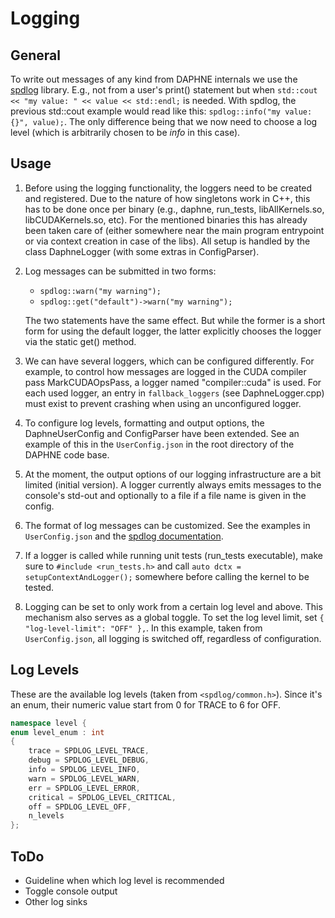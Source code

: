 <!--
Copyright 2021 The DAPHNE Consortium

Licensed under the Apache License, Version 2.0 (the "License");
you may not use this file except in compliance with the License.
You may obtain a copy of the License at

    http://www.apache.org/licenses/LICENSE-2.0

Unless required by applicable law or agreed to in writing, software
distributed under the License is distributed on an "AS IS" BASIS,
WITHOUT WARRANTIES OR CONDITIONS OF ANY KIND, either express or implied.
See the License for the specific language governing permissions and
limitations under the License.
-->

# Logging

## General

To write out messages of any kind from DAPHNE internals we use the [spdlog](https://github.com/gabime/spdlog/) library.
E.g., not from a user's print() statement but when ``std::cout << "my value: " << value << std::endl;`` is needed. With
spdlog, the previous std::cout example would read like this: ```spdlog::info("my value: {}", value);```. The only
difference being that we now need to choose a log level (which is arbitrarily chosen to be *info* in this case).

## Usage

1. Before using the logging functionality, the loggers need to be created and registered. Due to the nature of how
singletons work in C++, this has to be done once per binary (e.g., daphne, run_tests, libAllKernels.so, libCUDAKernels.so, etc).
For the mentioned binaries this has already been taken care of (either somewhere near the main program entrypoint or
via context creation in case of the libs). All setup is handled by the class DaphneLogger (with some extras in ConfigParser).
1. Log messages can be submitted in two forms:
    - ``spdlog::warn("my warning");``
    - ``spdlog::get("default")->warn("my warning");``

    The two statements have the same effect. But while the former is a short form for using the default logger, the latter
    explicitly chooses the logger via the static get() method.

1. We can have several loggers, which can be configured differently. For example, to control how messages are logged
in the CUDA compiler pass MarkCUDAOpsPass, a logger named "compiler::cuda" is used. For each used logger, an entry
in ``fallback_loggers`` (see DaphneLogger.cpp) must exist to prevent crashing when using an unconfigured logger.
1. To configure log levels, formatting and output options, the DaphneUserConfig and ConfigParser have been extended.
See an example of this in the ``UserConfig.json`` in the root directory of the DAPHNE code base.
1. At the moment, the output options of our logging infrastructure are a bit limited (initial version). A logger currently
always emits messages to the console's std-out and optionally to a file if a file name is given in the config.
1. The format of log messages can be customized. See the examples in ``UserConfig.json`` and the
[spdlog documentation](https://github.com/gabime/spdlog/).
1. If a logger is called while running unit tests (run_tests executable), make sure to ```#include <run_tests.h>``` and
call ```auto dctx = setupContextAndLogger();``` somewhere before calling the kernel to be tested.
1. Logging can be set to only work from a certain log level and above. This mechanism also serves as a global toggle.
To set the log level limit, set ```{ "log-level-limit": "OFF" },```. In this example, taken from ``UserConfig.json``,
all logging is switched off, regardless of configuration.

## Log Levels

These are the available log levels (taken from ```<spdlog/common.h>```). Since it's an enum, their numeric value
start from 0 for TRACE to 6 for OFF.

```cpp
namespace level {
enum level_enum : int
{
    trace = SPDLOG_LEVEL_TRACE,
    debug = SPDLOG_LEVEL_DEBUG,
    info = SPDLOG_LEVEL_INFO,
    warn = SPDLOG_LEVEL_WARN,
    err = SPDLOG_LEVEL_ERROR,
    critical = SPDLOG_LEVEL_CRITICAL,
    off = SPDLOG_LEVEL_OFF,
    n_levels
};
```

## ToDo

* Guideline when which log level is recommended
* Toggle console output
* Other log sinks
